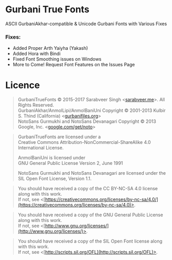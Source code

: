 # Gurbani True Fonts
ASCII GurbaniAkhar-compatible & Unicode Gurbani Fonts with Various Fixes

### Fixes:
- Added Proper Arth Yaiyha (Yakash)
- Added Hora with Bindi
- Fixed Font Smoothing issues on Windows
- More to Come! Request Font Features on the Issues Page

# Licence

> GurbaniTrueFonts © 2015-2017 Sarabveer Singh <[sarabveer.me](https://sarabveer.me)>. All Rights Reserved.<br>
> GurbaniAkhar/AnmolLipi/AnmolBaniUni Copyright © 2001-2013 Kulbir S. Thind (California) <[gurbanifiles.org](http://gurbanifiles.org/)><br>
> NotoSans Gurmukhi and NotoSans Devanagari Copyright © 2013 Google, Inc. <[google.com/get/noto](https://www.google.com/get/noto/)><br>

> GurbaniTrueFonts are licensed under a<br>
> Creative Commons Attribution-NonCommercial-ShareAlike 4.0 International License.
>
> AnmolBaniUni is licensed under<br>
> GNU General Public License Version 2, June 1991
>
> NotoSans Gurmukhi and NotoSans Devanagari are licensed under the<br>
> SIL Open Font License, Version 1.1.

> You should have received a copy of the CC BY-NC-SA 4.0 license along with this work.<br>
> If not, see <[https://creativecommons.org/licenses/by-nc-sa/4.0/](https://creativecommons.org/licenses/by-nc-sa/4.0)>.

> You should have received a copy of the GNU General Public License along with this work.<br>
> If not, see <[http://www.gnu.org/licenses/](http://www.gnu.org/licenses/)>.

> You should have received a copy of the SIL Open Font license along with this work.<br>
> If not, see <[http://scripts.sil.org/OFL](http://scripts.sil.org/OFL)>.
